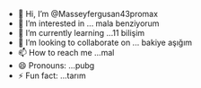 - 👋 Hi, I’m @Masseyfergusan43promax
- 👀 I’m interested in ... mala benziyorum
- 🌱 I’m currently learning ...11 bilişim
- 💞️ I’m looking to collaborate on ... bakiye aşığım
- 📫 How to reach me ...mal
- 😄 Pronouns: ...pubg
- ⚡ Fun fact: ...tarım

<!---
Masseyfergusan/Masseyfergusan is a ✨ special ✨ repository because its `README.md` (this file) appears on your GitHub profile.
You can click the Preview link to take a look at your changes.
--->
